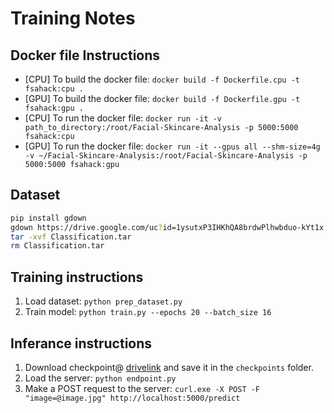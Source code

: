 # Training Notes

## Docker file Instructions

- [CPU] To build the docker file: `docker build -f Dockerfile.cpu -t fsahack:cpu .`
- [GPU] To build the docker file: `docker build -f Dockerfile.gpu -t fsahack:gpu .`
- [CPU] To run the docker file: `docker run -it -v path_to_directory:/root/Facial-Skincare-Analysis -p 5000:5000 fsahack:cpu`
- [GPU] To run the docker file: `docker run -it --gpus all --shm-size=4g -v ~/Facial-Skincare-Analysis:/root/Facial-Skincare-Analysis -p 5000:5000 fsahack:gpu`

## Dataset

```bash
pip install gdown
gdown https://drive.google.com/uc?id=1ysutxP3IHKhQA8brdwPlhwbduo-kYt1x
tar -xvf Classification.tar
rm Classification.tar
```

## Training instructions

1. Load dataset: `python prep_dataset.py`
2. Train model: `python train.py --epochs 20 --batch_size 16`

## Inferance instructions

1. Download checkpoint@ [drivelink](https://drive.google.com/file/d/1wA_-I52FVhspx_bveAjUEAMfj6xTR1hI/view?usp=sharing) and save it in the `checkpoints` folder.
2. Load the server: `python endpoint.py`
3. Make a POST request to the server: `curl.exe -X POST -F "image=@image.jpg" http://localhost:5000/predict`
